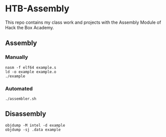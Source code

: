 # HTB-Assembly
This repo contains my class work and projects with the Assembly Module of Hack the Box Academy.
## Assembly

### Manually

```
nasm -f elf64 example.s
ld -o example example.o
./example
```

### Automated
```
./assembler.sh
```

## Disassembly
```
objdump -M intel -d example
objdump -sj .data example
```
